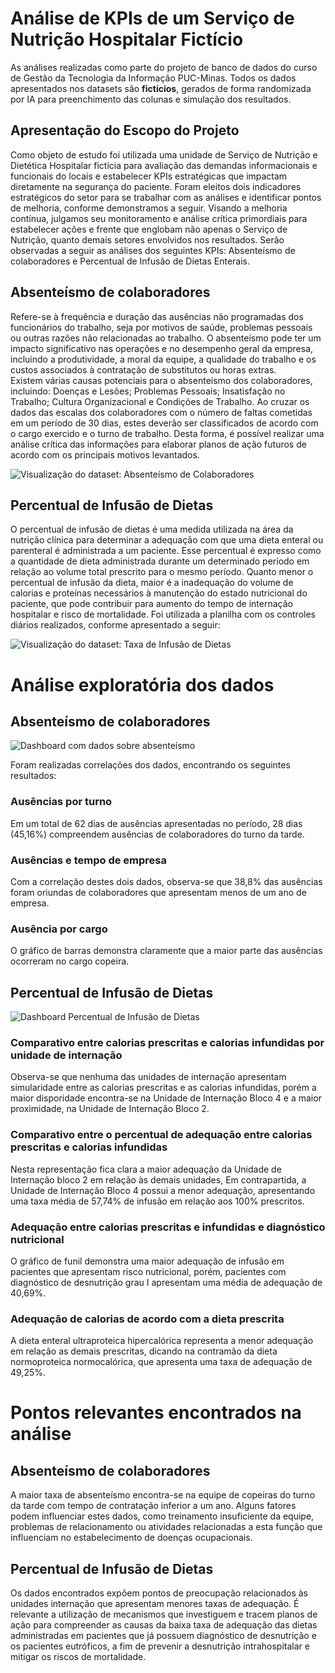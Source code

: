 # Análise de KPIs de um Serviço de Nutrição Hospitalar Fictício

As análises realizadas como parte do projeto de banco de dados do curso de Gestão da Tecnologia da Informação PUC-Minas. Todos os dados apresentados nos datasets são **fictícios**, gerados de forma randomizada por IA para preenchimento das colunas e simulação dos resultados.

## Apresentação do Escopo do Projeto

Como objeto de estudo foi utilizada uma unidade de Serviço de Nutrição e Dietética Hospitalar fictícia para avaliação das demandas informacionais e funcionais do locais e estabelecer KPIs estratégicas que impactam diretamente na segurança do paciente. 
Foram eleitos dois indicadores estratégicos do setor para se trabalhar com as análises e identificar pontos de melhoria, conforme demonstramos a seguir. Visando a melhoria contínua, julgamos seu monitoramento e análise crítica primordiais para estabelecer ações e frente que englobam não apenas o Serviço de Nutrição, quanto demais setores envolvidos nos resultados. 
Serão observadas a seguir as análises dos seguintes KPIs: Absenteísmo de colaboradores e Percentual de Infusão de Dietas Enterais.

## Absenteísmo de colaboradores

Refere-se à frequência e duração das ausências não programadas dos funcionários do trabalho, seja por motivos de saúde, problemas pessoais ou outras razões não relacionadas ao trabalho. O absenteísmo pode ter um impacto significativo nas operações e no desempenho geral da empresa, incluindo a produtividade, a moral da equipe, a qualidade do trabalho e os custos associados à contratação de substitutos ou horas extras.  
Existem várias causas potenciais para o absenteísmo dos colaboradores, incluindo: Doenças e Lesões; Problemas Pessoais; Insatisfação no Trabalho; Cultura Organizacional e Condições de Trabalho. Ao cruzar os dados das escalas dos colaboradores com o número de faltas cometidas em um período de 30 dias, estes deverão ser classificados de acordo com o cargo exercido e o turno de trabalho. Desta forma, é possível realizar uma análise crítica das informações para elaborar planos de ação futuros de acordo com os principais motivos levantados. 

![Visualização do dataset: Absenteísmo de Colaboradores](https://github.com/kellyfsantos/Power_BI_PUC/blob/main/Print%20planilha%20absente%C3%ADsmo.png)

## Percentual de Infusão de Dietas

O percentual de infusão de dietas é uma medida utilizada na área da nutrição clínica para determinar a adequação com que uma dieta enteral ou parenteral é administrada a um paciente. Esse percentual é expresso como a quantidade de dieta administrada durante um determinado período em relação ao volume total prescrito para o mesmo período. Quanto menor o percentual de infusão da dieta, maior é a inadequação do volume de calorias e proteínas necessários à manutenção do estado nutricional do paciente, que pode contribuir para aumento do tempo de internação hospitalar e risco de mortalidade.
Foi utilizada a planilha com os controles diários realizados, conforme apresentado a seguir: 

![Visualização do dataset: Taxa de Infusão de Dietas](https://github.com/kellyfsantos/Power_BI_PUC/blob/main/Print%20planilha%20infus%C3%A3o.png)

# Análise exploratória dos dados

## Absenteísmo de colaboradores

![Dashboard com dados sobre absenteísmo](https://github.com/kellyfsantos/Power_BI_PUC/blob/main/Dashboard%20Absente%C3%ADsmo.png)

Foram realizadas correlações dos dados, encontrando os seguintes resultados:

### Ausências por turno

Em um total de 62 dias de ausências apresentadas no período, 28 dias (45,16%) compreendem ausências de colaboradores do turno da tarde.

### Ausências e tempo de empresa

Com a correlação destes dois dados, observa-se que 38,8% das ausências foram oriundas de colaboradores que apresentam menos de um ano de empresa.

### Ausência por cargo

O gráfico de barras demonstra claramente que a maior parte das ausências ocorreram no cargo copeira.

## Percentual de Infusão de Dietas

![Dashboard Percentual de Infusão de Dietas](https://github.com/kellyfsantos/Power_BI_PUC/blob/main/Dashboard%20Infus%C3%A3o.png)

### Comparativo entre calorias prescritas e calorias infundidas por unidade de internação

Observa-se que nenhuma das unidades de internação apresentam simularidade entre as calorias prescritas e as calorias infundidas, porém a maior disporidade encontra-se na Unidade de Internação Bloco 4 e a maior proximidade, na Unidade de Internação Bloco 2.

### Comparativo entre o percentual de adequação entre calorias prescritas e calorias infundidas

Nesta representação fica clara a maior adequação da Unidade de Internação bloco 2 em relação às demais unidades, Em contrapartida, a Unidade de Internação Bloco 4 possui a menor adequação, apresentando uma taxa média de 57,74% de infusão em relação aos 100% prescritos.

### Adequação entre calorias prescritas e infundidas e diagnóstico nutricional

O gráfico de funil demonstra uma maior adequação de infusão em pacientes que apresentam risco nutricional, porém, pacientes com diagnóstico de desnutrição grau I apresentam uma média de adequação de 40,69%.

### Adequação de calorias de acordo com a dieta prescrita

A dieta enteral ultraproteica hipercalórica representa a menor adequação em relação as demais prescritas, dicando na contramão da dieta normoproteica normocalórica, que apresenta uma taxa de adequação de 49,25%.

# Pontos relevantes encontrados na análise 

## Absenteísmo de colaboradores

A maior taxa de absenteísmo encontra-se na equipe de copeiras do turno da tarde com tempo de contratação inferior a um ano. Alguns fatores podem influenciar estes dados, como treinamento insuficiente da equipe, problemas de relacionamento ou atividades relacionadas a esta função que influenciam no estabelecimento de doenças ocupacionais. 

## Percentual de Infusão de Dietas

Os dados encontrados expõem pontos de preocupação relacionados às unidades internação que apresentam menores taxas de adequação. É relevante a utilização de mecanismos que investiguem e tracem planos de ação para compreender as causas da baixa taxa de adequação das dietas administradas em pacientes que já possuem diagnóstico de desnutrição e os pacientes eutróficos, a fim de prevenir a desnutrição intrahospitalar e mitigar os riscos de mortalidade. 
